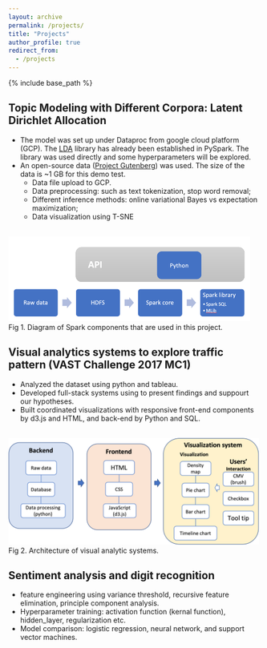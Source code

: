 ```yaml
---
layout: archive
permalink: /projects/
title: "Projects"
author_profile: true
redirect_from: 
  - /projects
---
```


{% include base_path %}

## Topic Modeling with Different Corpora: Latent Dirichlet Allocation
* The model was set up under Dataproc from google cloud platform (GCP). The <a href='https://spark.apache.org/docs/latest/api/python/reference/api/pyspark.ml.clustering.LDA.html'>LDA</a> library has already been established in PySpark. The library was used directly and some hyperparameters will be explored.
* An open-source data (<a href='https://www.gutenberg.org/'>Project Gutenberg</a>) was used. The size of the data is ~1 GB for this demo test. 
  * Data file upload to GCP.
  * Data preprocessing: such as text tokenization, stop word removal; 
  * Different inference methods: online variational Bayes vs expectation maximization; 
  * Data visualization using T-SNE
<br />
<img src="/images/project_1_1.png" alt="project1"><br />
Fig 1. Diagram of Spark components that are used in this project.

## Visual analytics systems to explore traffic pattern (VAST Challenge 2017 MC1)
* Analyzed the dataset using python and tableau.
* Developed full-stack systems using to present findings and suppourt our hypotheses.
* Built coordinated visualizations with responsive front-end components by d3.js and HTML, and back-end by Python and SQL.
<br />
<img src="/images/project_2_1.png" alt="project2" width="500"><br />
Fig 2. Architecture of visual analytic systems.

## Sentiment analysis and digit recognition
* feature engineering using variance threshold, recursive feature elimination, principle component analysis.
*	Hyperparameter training: activation function (kernal function), hidden_layer, regularization etc.
*	Model comparison: logistic regression, neural network, and support vector machines.
